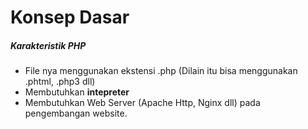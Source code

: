 # Konsep Dasar
##### Karakteristik PHP
* File nya menggunakan ekstensi .php (Dilain itu bisa menggunakan .phtml, .php3 dll)
* Membutuhkan **intepreter**
* Membutuhkan Web Server (Apache Http, Nginx dll) pada pengembangan website.
